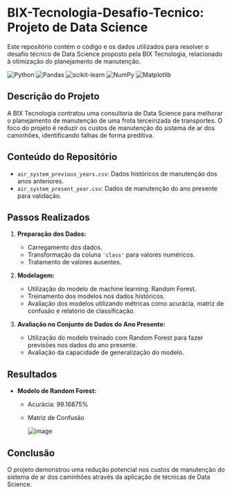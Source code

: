# BIX-Tecnologia-Desafio-Tecnico: Projeto de Data Science

Este repositório contém o código e os dados utilizados para resolver o desafio técnico de Data Science proposto pela BIX Tecnologia, relacionado à otimização do planejamento de manutenção.

![Python](https://img.shields.io/badge/python-3670A0?style=for-the-badge&logo=python&logoColor=ffdd54)
![Pandas](https://img.shields.io/badge/pandas-%23150458.svg?style=for-the-badge&logo=pandas&logoColor=white)
![scikit-learn](https://img.shields.io/badge/scikit--learn-%23F7931E.svg?style=for-the-badge&logo=scikit-learn&logoColor=white)
![NumPy](https://img.shields.io/badge/numpy-%23013243.svg?style=for-the-badge&logo=numpy&logoColor=white)
![Matplotlib](https://img.shields.io/badge/Matplotlib-%23ffffff.svg?style=for-the-badge&logo=Matplotlib&logoColor=black)

## Descrição do Projeto

A BIX Tecnologia contratou uma consultoria de Data Science para melhorar o planejamento de manutenção de uma frota terceirizada de transportes. O foco do projeto é reduzir os custos de manutenção do sistema de ar dos caminhões, identificando falhas de forma preditiva.

## Conteúdo do Repositório

- `air_system_previous_years.csv`: Dados históricos de manutenção dos anos anteriores.
- `air_system_present_year.csv`: Dados de manutenção do ano presente para validação.
  
## Passos Realizados

1. **Preparação dos Dados:**
   - Carregamento dos dados.
   - Transformação da coluna `'class'` para valores numéricos.
   - Tratamento de valores ausentes.

2. **Modelagem:**
   - Utilização do modelo de machine learning: Random Forest.
   - Treinamento dos modelos nos dados históricos.
   - Avaliação dos modelos utilizando métricas como acurácia, matriz de confusão e relatório de classificação.

3. **Avaliação no Conjunto de Dados do Ano Presente:**
   - Utilização do modelo treinado com Random Forest para fazer previsões nos dados do ano presente.
   - Avaliação da capacidade de generalização do modelo.

## Resultados
- **Modelo de Random Forest:**
  - Acurácia: 99.16875%
  - Matriz de Confusão
    
    ![image](https://github.com/EastBeng/BIX-Tecnologia-Desafio-Tecnico/assets/44300759/d9865a0d-0e15-4629-978b-001d4be9e238)

## Conclusão

O projeto demonstrou uma redução potencial nos custos de manutenção do sistema de ar dos caminhões através da aplicação de técnicas de Data Science.
